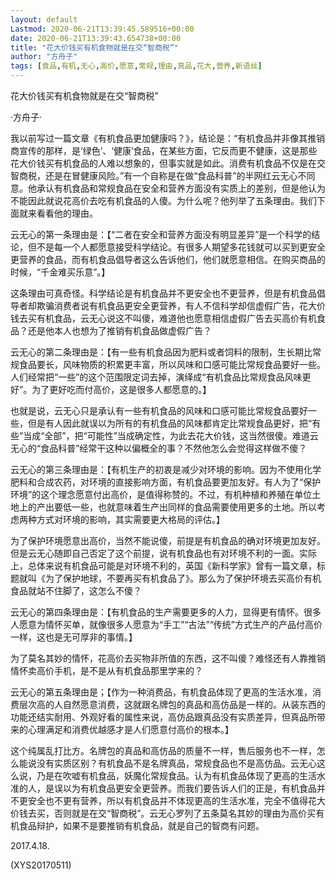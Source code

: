 ```yaml
---
layout: default
Lastmod: 2020-06-21T13:39:45.589516+00:00
date: 2020-06-21T13:39:43.654738+00:00
title: "花大价钱买有机食物就是在交“智商税”"
author: "方舟子"
tags: [食品,有机,无心,高价,愿意,常规,理由,真品,花大,营养,新语丝]
---
```


花大价钱买有机食物就是在交“智商税”

·方舟子·

我以前写过一篇文章《有机食品更加健康吗？》，结论是：“有机食品并非像其推销商宣传的那样，是‘绿色’、‘健康’食品，在某些方面，它反而更不健康，这是那些花大价钱买有机食品的人难以想象的，但事实就是如此。消费有机食品不仅是在交智商税，还是在冒健康风险。”有一个自称是在做“食品科普”的半网红云无心不同意。他承认有机食品和常规食品在安全和营养方面没有实质上的差别，但是他认为不能因此就说花高价去吃有机食品的人傻。为什么呢？他列举了五条理由。我们下面就来看看他的理由。

云无心的第一条理由是：【“二者在安全和营养方面没有明显差异”是一个科学的结论，但不是每一个人都愿意接受科学结论。有很多人期望多花钱就可以买到更安全更营养的食品，而有机食品倡导者这么告诉他们，他们就愿意相信。在购买商品的时候，“千金难买乐意”。】

这条理由可真奇怪。科学结论是有机食品并不更安全也不更营养，但是有机食品倡导者却欺骗消费者说有机食品更安全更营养，有人不信科学却信虚假广告，花大价钱去买有机食品，云无心说这不叫傻，难道他也愿意相信虚假广告去买高价有机食品？还是他本人也想为了推销有机食品做虚假广告？

云无心的第二条理由是：【有一些有机食品因为肥料或者饲料的限制，生长期比常规食品要长，风味物质的积累更丰富，所以风味和口感可能比常规食品要好一些。人们经常把“一些”的这个范围限定词去掉，演绎成“有机食品比常规食品风味更好”。为了更好吃而付高价，这是很多人都愿意的。】

也就是说，云无心只是承认有一些有机食品的风味和口感可能比常规食品要好一些，但是有人因此就误以为所有的有机食品的风味都肯定比常规食品更好，把“有些”当成“全部”，把“可能性”当成确定性，为此去花大价钱，这当然很傻。难道云无心的“食品科普”经常干这种以偏概全的事？不然他怎么会觉得这样做不傻？

云无心的第三条理由是：【有机生产的初衷是减少对环境的影响。因为不使用化学肥料和合成农药，对环境的直接影响方面，有机食品要更加友好。有人为了“保护环境”的这个理念愿意付出高价，是值得称赞的。不过，有机种植和养殖在单位土地上的产出要低一些，也就意味着生产出同样的食品需要使用更多的土地。所以考虑两种方式对环境的影响，其实需要更大格局的评估。】

为了保护环境愿意出高价，当然不能说傻，前提是有机食品的确对环境更加友好。但是云无心随即自己否定了这个前提，说有机食品也有对环境不利的一面。实际上，总体来说有机食品可能是对环境不利的，英国《新科学家》曾有一篇文章，标题就叫《为了保护地球，不要再买有机食品了》。那么为了保护环境去买高价有机食品就站不住脚了，这怎么不傻？

云无心的第四条理由是：【有机食品的生产需要更多的人力，显得更有情怀。很多人愿意为情怀买单，就像很多人愿意为“手工”“古法”“传统”方式生产的产品付高价一样，这也是无可厚非的事情。】

为了莫名其妙的情怀，花高价去买物非所值的东西，这不叫傻？难怪还有人靠推销情怀卖高价手机，是不是从有机食品那里学来的？

云无心的第五条理由是；【作为一种消费品，有机食品体现了更高的生活水准，消费层次高的人自然愿意消费，这就跟名牌包的真品和高仿品是一样的。从装东西的功能还结实耐用、外观好看的属性来说，高仿品跟真品没有实质差异，但真品所带来的心理满足和消费优越感才是人们愿意付高价的根本。】

这个纯属乱打比方。名牌包的真品和高仿品的质量不一样，售后服务也不一样，怎么能说没有实质区别？有机食品不是名牌真品，常规食品也不是高仿品。云无心这么说，乃是在吹嘘有机食品，妖魔化常规食品。认为有机食品体现了更高的生活水准的人，是误以为有机食品更安全更营养。而我们要告诉人们的正是，有机食品并不更安全也不更有营养，所以有机食品并不体现更高的生活水准，完全不值得花大价钱去买，否则就是在交“智商税”。云无心罗列了五条莫名其妙的理由为高价买有机食品辩护，如果不是要推销有机食品，就是自己的智商有问题。

2017.4.18.

(XYS20170511)


